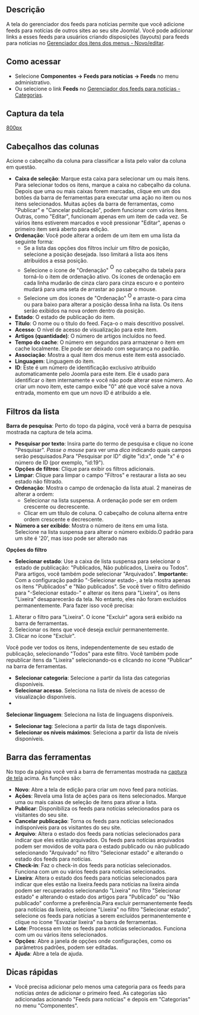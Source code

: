 <!-- Filename: Help4.x:News_Feeds / Display title: Ajuda4.x:Feeds para notícias -->

## Descrição

A tela do gerenciador dos feeds para notícias permite que você adicione
feeds para notícias de outros sites ao seu site Joomla!. Você pode
adicionar links a esses feeds para usuários criando disposições
(layouts) para feeds para notícias no
<a href="https://docs.joomla.org/Help4.x:News_Feeds:_New_or_Edit/pt-br"
class="mw-redirect"
title="Help4.x:News Feeds: New or Edit/pt-br">Gerenciador dos itens dos
menus - Novo/editar</a>.

## Como acessar

- Selecione **Componentes → Feeds para notícias → Feeds** no
  menu administrativo.
- Ou selecione o link **Feeds** no [Gerenciador dos feeds para
  notícias -
  Categorias](https://docs.joomla.org/Help4.x:News_Feeds:_Categories/pt-br "Help4.x:News Feeds: Categories/pt-br").

## Captura da tela

<a
href="https://docs.joomla.org/index.php?title=Special:Upload&amp;wpDestFile=Help-4x-Components-Newsfeeds-Feeds-screen-pt-br.png"
class="new"
title="File:Help-4x-Components-Newsfeeds-Feeds-screen-pt-br.png">800px</a>

## Cabeçalhos das colunas

Acione o cabeçalho da coluna para classificar a lista pelo valor da
coluna em questão.

- **Caixa de seleção**: Marque esta caixa para selecionar um ou mais
  itens. Para selecionar todos os itens, marque a caixa no cabeçalho da
  coluna. Depois que uma ou mais caixas forem marcadas, clique em um dos
  botões da barra de ferramentas para executar uma ação no item ou nos
  itens selecionados. Muitas ações da barra de ferramentas, como
  "Publicar" e "Cancelar publicação", podem funcionar com vários itens.
  Outras, como "Editar", funcionam apenas em um item de cada vez. Se
  vários itens estiverem marcados e você pressionar "Editar", apenas o
  primeiro item será aberto para edição.
- **Ordenação**: Você pode alterar a ordem de um item em uma lista da
  seguinte forma:
  - Se a lista das opções dos filtros incluir um filtro de posição,
    selecione a posição desejada. Isso limitará a lista aos itens
    atribuídos a essa posição.
  - Selecione o ícone de "Ordenação" <img
    src="https://docs.joomla.org/images/e/ee/Help30-Ordering-colheader-icon.png"
    decoding="async" data-file-width="12" data-file-height="23" width="12"
    height="23" alt="Ordering column header icon" /> no cabeçalho
    da tabela para torná-lo o item de ordenação ativo. Os ícones de
    ordenação em cada linha mudarão de cinza claro para cinza escuro e o
    ponteiro mudará para uma seta de arrastar ao passar o mouse.
  - Selecione um dos ícones de "Ordenação" <img
    src="https://docs.joomla.org/images/8/87/Help30-Ordering-colheader-grab-bar-icon.png"
    decoding="async" data-file-width="10" data-file-height="21" width="10"
    height="21" alt="Ordering drag icon" /> e
    arraste-o para cima ou para baixo para alterar a posição dessa linha
    na lista. Os itens serão exibidos na nova ordem dentro da posição.
- **Estado**: O estado de publicação do item.
- **Título**: O nome ou o título do feed. Faça-o o mais descritivo
  possível.
- **Acesso**: O nível de acesso de
  visualização
  para este item.
- **Artigos (quantidade)**: O número de artigos incluídos no feed.
- **Tempo do cache**: O número em segundos para armazenar o item em
  cache localmente. Ele pode ser deixado com segurança no padrão.
- **Associação**: Mostra a qual item dos menus este item está associado.
- **Linguagem**: Linguagem do item.
- **ID**: Este é um número de identificação exclusivo atribuído
  automaticamente pelo Joomla para este item. Ele é usado para
  identificar o item internamente e você não pode alterar esse número.
  Ao criar um novo item, este campo exibe "0" até que você salve a nova
  entrada, momento em que um novo ID é atribuído a ele.

## Filtros da lista

**Barra de pesquisa**: Perto do topo da página, você verá a barra de
pesquisa mostrada na captura de tela acima.

- **Pesquisar por texto**: Insira parte do termo de pesquisa e clique no
  ícone "Pesquisar". *Passe o mouse* para ver uma *dica* indicando quais
  campos serão pesquisados.Para "Pesquisar por ID" digite "id:x", onde
  "x" é o número de ID (por exemplo, "id:19").
- **Opções de filtros**: Clique para exibir os filtros adicionais.
- **Limpar**: Clique para limpar o campo "Filtros" e restaurar a lista
  ao seu estado não filtrado.
- **Ordenação**: Mostra o campo de ordenação da lista atual. 2 maneiras
  de alterar a ordem:
  - Selecionar na lista suspensa. A ordenação pode ser em ordem
    crescente ou decrescente.
  - Clicar em um título de coluna. O cabeçalho de coluna alterna entre
    ordem crescente e decrescente.
- **Número a ser exibido**: Mostra o número de itens em uma lista.
  Selecione na lista suspensa para alterar o número exibido.O padrão
  para um site é '20', mas isso pode ser alterado nas

**Opções do filtro**

- **Selecionar estado**: Use a caixa de lista suspensa para selecionar o
  estado de publicação: "Publicados, Não publicados, Lixeira ou Todos".
  Para artigos, você também pode selecionar "Arquivados".
  **Importante:** Com a configuração padrão "-Selecionar estado-, a tela
  mostra apenas os itens "Publicados" e "Não publicados". Se você tiver
  o filtro definido para "-Selecionar estado-" e alterar os itens para
  "Lixeira", os itens "Lixeira" desaparecerão da tela. No entanto, eles
  não foram excluídos permanentemente. Para fazer isso você precisa:

1.  Alterar o filtro para "Lixeira". O ícone "Excluir" agora será
    exibido na barra de ferramentas.
2.  Selecionar os itens que você deseja excluir permanentemente.
3.  Clicar no ícone "Excluir".

Você pode ver todos os itens, independentemente de seu estado de
publicação, selecionando "Todos" para este filtro. Você também pode
republicar itens da "Lixeira" selecionando-os e clicando no ícone
"Publicar" na barra de ferramentas.

- **Selecionar categoria**: Selecione a partir da lista das categorias
  disponíveis.
- **Selecionar acesso**. Seleciona na lista de níveis de acesso de
  visualização disponíveis.
-

**Selecionar linguagem**: Seleciona na lista de linguagens disponíveis.

- **Selecionar tag**: Seleciona a partir da lista de tags disponíveis.
- **Selecionar os níveis máximos**: Seleciona a partir da lista de
  níveis disponíveis.

## Barra das ferramentas

No topo da página você verá a barra de ferramentas mostrada na [captura
de tela](#Captura_de_tela) acima. As funções são:

- **Novo**: Abre a tela de edição para criar um novo feed para notícias.
- **Ações**: Revela uma lista de ações para os itens selecionados.
  Marque uma ou mais caixas de seleção de itens para ativar a lista.
- **Publicar**: Disponibiliza os feeds para notícias selecionados para
  os visitantes do seu site.
- **Cancelar publicação**: Torna os feeds para notícias selecionados
  indisponíveis para os visitantes do seu site.
- **Arquivo**: Altera o estado dos feeds para notícias selecionados para
  indicar que eles estão arquivados. Os feeds para notícias arquivados
  podem ser movidos de volta para o estado publicado ou não publicado
  selecionando "Arquivado" no filtro "Selecionar estado" e alterando o
  estado dos feeds para notícias.
- **Check-in**: Faz o check-in dos feeds para notícias selecionados.
  Funciona com um ou vários feeds para notícias selecionados.
- **Lixeira**: Altera o estado dos feeds para notícias selecionados para
  indicar que eles estão na lixeira.feeds para notícias na lixeira ainda
  podem ser recuperados selecionando "Lixeira" no filtro "Selecionar
  estado" e alterando o estado dos artigos para "Publicado" ou "Não
  publicado" conforme a preferência.Para excluir permanentemente feeds
  para notícias da lixeira, selecione "Lixeira" no filtro "Selecionar
  estado", selecione os feeds para notícias a serem excluídos
  permanentemente e clique no ícone "Esvaziar lixeira" na barra de
  ferramentas.
- **Lote**: Processa em lote os feeds para notícias selecionados.
  Funciona com um ou vários itens selecionados.
- **Opções**: Abre a janela de opções onde configurações, como os
  parâmetros padrões, podem ser editadas.
- **Ajuda**: Abre a tela de ajuda.

## Dicas rápidas

- Você precisa adicionar pelo menos uma categoria para os feeds para
  notícias *antes* de adicionar o primeiro feed. As categorias são
  adicionadas acionando "Feeds para notícias" e depois em "Categorias"
  no menu "Componentes".
